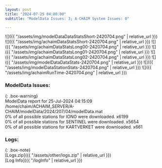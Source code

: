```yaml
---
layout: post
title: "2024-07-25 04:00:00"
subtitle: "ModelData Issues: 3; A-CHAIM System Issues: 0"

---
```


![]({{ "/assets/img/modelDataDataStatsShort-2420704.png" | relative_url }})
![]({{ "/assets/img/achaimDataStatsShort-2420704.png" | relative_url }})
![]({{ "/assets/img/achaimDataStatsLong00-2420704.png" | relative_url }})
![]({{ "/assets/img/achaimDataStatsLong01-2420704.png" | relative_url }})
![]({{ "/assets/img/achaimDataStatsLong02-2420704.png" | relative_url }})
![]({{ "/assets/img/modelDataDataStats-2420704.png" | relative_url }})
![]({{ "/assets/img/modelDataStationStats-2420704.png" | relative_url }})
![]({{ "/assets/img/achaimRunTime-2420704.png" | relative_url }})


### ModelData Issues:  
  
{: .box-warning}  
 ModelData report for 25-Jul-2024 04:15:09   
 /home/chaim/ACHAIM_SERVER/A-CHAIM/modelData/2024/207/04/modelData.mat   
 0% of all possible stations for IONO were downloaded. x6199   
 0% of all possible stations for SENTINEL were downloaded. x5654   
 0% of all possible stations for KARTVERKET were downloaded. x661   
  


### Logs:  
  
{: .box-note}  
[Logs.zip]({{ "/assets/other/logs.zip" | relative_url }})  
[Log Info]({{ "/logInfo" | relative_url }})  
